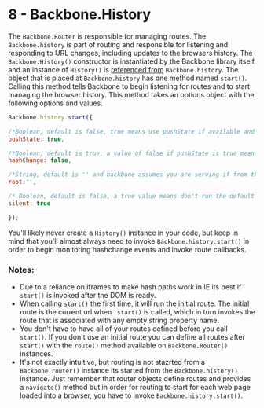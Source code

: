 # 8 - Backbone.History

The `Backbone.Router` is responsible for managing routes. The `Backbone.history` is part of routing and responsible for listening and responding to URL changes, including updates to the browsers history. The `Backbone.History()` constructor is instantiated by the Backbone library itself and an instance of `History()` is [referenced from](http://backbonejs.org/docs/backbone.html#section-188) `Backbone.history`. The object that is placed at `Backbone.history` has one method named `start()`. Calling this method tells Backbone to begin listening for routes and to start managing the browser history. This method takes an options object with the following options and values.

```js
Backbone.history.start({

/*Boolean, default is false, true means use pushState if available and fallback to hash paths if needed.*/
pushState: true,

/*Boolean, default is true, a value of false if pushState is true means that browsers that don't support pushState will do a traditional browser reload based on URL pathname.  If pushState is false and hashChange is false then url changes will do a traditional browser reload based on URL pathname. */
hashChange: false,

/*String, default is '' and backbone assumes you are serving if from the root url (i.e. /).  A value other than '' is a string path to the directory your application is being server from and the directory Backbone should consider the root directory. */ 
root:'',

/* Boolean, default is false, a true value means don't run the default route (i.e.''). */
silent: true

});
```

You'll likely never create a `History()` instance in your code, but keep in mind that you'll almost always need to invoke `Backbone.history.start()` in order to begin monitoring hashchange events and invoke route callbacks.

### Notes:

- Due to a reliance on iframes to make hash paths work in IE its best if `start()` is invoked after the DOM is ready.
- When calling `start()` the first time, it will run the initial route. The initial route is the current url when `.start()` is called, which in turn invokes the route that is associated with any empty string property name.
- You don't have to have all of your routes defined before you call `start()`. If you don't use an initial route you can define all routes after `start()` with the `route()` method available on `Backbone.Router()` instances.
- It's not exactly intuitive, but routing is not stazrted from a `Backbone.router()` instance its started from the `Backbone.history()` instance. Just remember that router objects define routes and provides a `navigate()` method but in order for routing to start for each web page loaded into a browser, you have to invoke `Backbone.history.start()`.